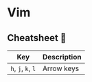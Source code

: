 # Vim

## Cheatsheet 📝
| Key | Description |
| --- | ----------- |
| `h`, `j`, `k`, `l`    | Arrow keys            |
